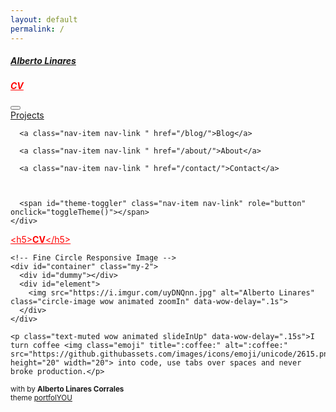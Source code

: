 ```yaml
---
layout: default
permalink: /
---
```


<!DOCTYPE html>

<!--
  portfolYOU Jekyll theme by Youssef Raafat
  Free for personal and commercial use under the MIT license
  https://github.com/YoussefRaafatNasry/portfolYOU
-->

<html lang="en" class="h-100">

<head>

  <meta charset="utf-8">
  <meta http-equiv="X-UA-Compatible" content="IE=edge">
  <meta name="viewport" content="width=device-width, initial-scale=1">

  <meta property="og:type" content="website">
  <meta property="og:title" content="Alberto Linares">
  <meta property="og:description" content="I turn coffee :coffee: into code, use tabs over spaces and never broke production.">

  <title>Alberto Linares</title>
  <meta name="description" content="I turn coffee :coffee: into code, use tabs over spaces and never broke production.">

  <link rel="shortcut icon" type="image/x-icon" href="/assets/favicon.ico">

  <!-- Theme style -->
  <script src="/assets/js/theme.js"></script>

  <!-- Font Awesome CDN -->
  <link rel="stylesheet" href="https://use.fontawesome.com/releases/v5.10.0/css/all.css">

  <!-- Bootstrap CSS CDN -->
  <link rel="stylesheet" href="https://cdn.jsdelivr.net/npm/bootstrap@4.6.0/dist/css/bootstrap.min.css">

  <!-- Animate CSS CDN -->
  <link rel="stylesheet" href="https://cdnjs.cloudflare.com/ajax/libs/animate.css/3.7.0/animate.css">

  <!-- Custom CSS -->
  <link rel="stylesheet" href="/assets/css/style.css">

</head>

<body class="h-100 d-flex flex-column">

  <main class="flex-shrink-0 container mt-5">
    <nav class="navbar navbar-expand-lg navbar-themed">

  <a class="navbar-brand" href="/"><h5><b>Alberto Linares</b></h5></a>
  
  <a class="navbar-brand" style="color:red" href="/"><h5><b>CV</b></h5></a>

  <button class="navbar-toggler" type="button" data-toggle="collapse" data-target="#navbarNavAltMarkup" aria-controls="navbarNavAltMarkup" aria-expanded="false" aria-label="Toggle navigation">
    <i class="fas fa-1x fa-bars text-themed"></i>
  </button>

  <div class="collapse navbar-collapse" id="navbarNavAltMarkup">
    <div class="navbar-nav ml-auto">
<a class="nav-item nav-link " href="/projects/">Projects</a>

      <a class="nav-item nav-link " href="/blog/">Blog</a>

      <a class="nav-item nav-link " href="/about/">About</a>

      <a class="nav-item nav-link " href="/contact/">Contact</a>

      

      <span id="theme-toggler" class="nav-item nav-link" role="button" onclick="toggleTheme()"></span>
    </div>
  </div>

</nav>
    <p><a class="navbar-brand" style="color:red" href="/">&lt;h5&gt;<b>CV</b>&lt;/h5&gt;</a></p>

<div class="row justify-content-center align-items-center p-4">
  <div class="col-lg-4 col-md-6 text-center mt-4">

    <!-- Fine Circle Responsive Image -->
    <div id="container" class="my-2">
      <div id="dummy"></div>
      <div id="element">
        <img src="https://i.imgur.com/uyDNQnn.jpg" alt="Alberto Linares" class="circle-image wow animated zoomIn" data-wow-delay=".1s">
      </div>
    </div>

    <p class="text-muted wow animated slideInUp" data-wow-delay=".15s">I turn coffee <img class="emoji" title=":coffee:" alt=":coffee:" src="https://github.githubassets.com/images/icons/emoji/unicode/2615.png" height="20" width="20"> into code, use tabs over spaces and never broke production.</p>

  </div>
</div>

  </main>

  <footer class="mt-auto py-3 text-center">

  <small class="text-muted mb-2">
    <i class="fas fa-code"></i> with <i class="fas fa-heart"></i>
    by <strong>Alberto Linares Corrales</strong>
  </small>

  <div class="container-fluid justify-content-center">
<a class="social mx-1" href="mailto:albertolinarescorrales16@gmail.com" style="color: #6c757d" onmouseover="this.style.color='#db4437'" onmouseout="this.style.color='#6c757d'">
      <i class="fas fa-envelope fa-1x"></i>
    </a><a class="social mx-1" href="https://www.github.com/alinares98" style="color: #6c757d" onmouseover="this.style.color='#333333'" onmouseout="this.style.color='#6c757d'">
      <i class="fab fa-github fa-1x"></i>
    </a><a class="social mx-1" href="https://www.linkedin.com/in/linarescorrales" style="color: #6c757d" onmouseover="this.style.color='#007bb5'" onmouseout="this.style.color='#6c757d'">
      <i class="fab fa-linkedin-in fa-1x"></i>
    </a>

</div>
<small id="attribution">
    theme <a href="https://github.com/YoussefRaafatNasry/portfolYOU">portfolYOU</a>
  </small>
  
</footer>

  
  <!-- GitHub Buttons -->
<script async defer src="https://buttons.github.io/buttons.js"></script>

<!-- jQuery CDN -->
<script src="https://ajax.googleapis.com/ajax/libs/jquery/3.3.1/jquery.min.js"></script>

<!-- Popper.js CDN -->
<script src="https://cdnjs.cloudflare.com/ajax/libs/popper.js/1.14.6/umd/popper.min.js"></script>

<!-- Bootstrap JS CDN -->
<script src="https://stackpath.bootstrapcdn.com/bootstrap/4.3.1/js/bootstrap.min.js"></script>

<!-- wow.js CDN & Activation -->
<script src="https://cdnjs.cloudflare.com/ajax/libs/wow/1.1.2/wow.js"></script>
<script> new WOW().init(); </script>

<!-- Initialize all tooltips -->
<script>
$(function () {
    $('[data-toggle="tooltip"]').tooltip()
})
</script>


</body>

</html>

